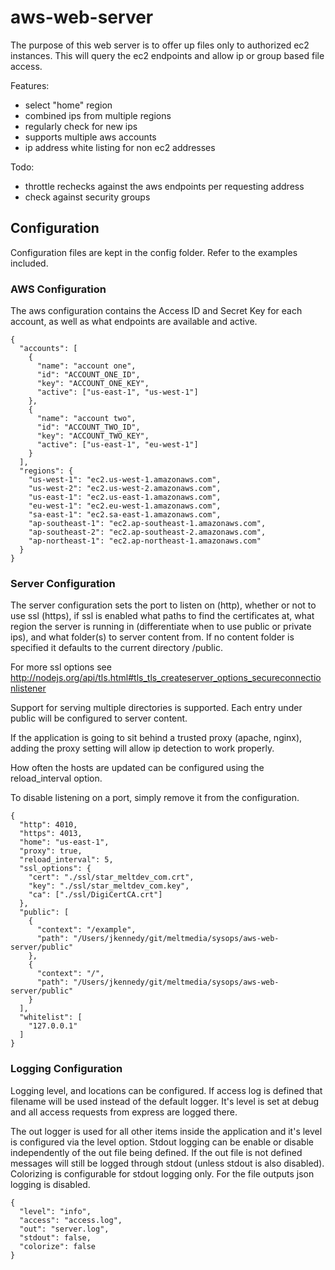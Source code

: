 # aws-web-server

The purpose of this web server is to offer up files only to authorized ec2 instances. This will query the ec2 endpoints and allow ip or group based file access. 

Features:
* select "home" region
* combined ips from multiple regions
* regularly check for new ips
* supports multiple aws accounts
* ip address white listing for non ec2 addresses 

Todo:
* throttle rechecks against the aws endpoints per requesting address
* check against security groups

## Configuration

Configuration files are kept in the config folder. Refer to the examples included.

### AWS Configuration

The aws configuration contains the Access ID and Secret Key for each account, as well as what endpoints are available and active.

    {
      "accounts": [
        {
          "name": "account one",
          "id": "ACCOUNT_ONE_ID",
          "key": "ACCOUNT_ONE_KEY",
          "active": ["us-east-1", "us-west-1"]
        },
        {
          "name": "account two",
          "id": "ACCOUNT_TWO_ID",
          "key": "ACCOUNT_TWO_KEY",
          "active": ["us-east-1", "eu-west-1"]
        }
      ],
      "regions": {
        "us-west-1": "ec2.us-west-1.amazonaws.com",
        "us-west-2": "ec2.us-west-2.amazonaws.com",
        "us-east-1": "ec2.us-east-1.amazonaws.com",
        "eu-west-1": "ec2.eu-west-1.amazonaws.com",
        "sa-east-1": "ec2.sa-east-1.amazonaws.com",
        "ap-southeast-1": "ec2.ap-southeast-1.amazonaws.com",
        "ap-southeast-2": "ec2.ap-southeast-2.amazonaws.com",
        "ap-northeast-1": "ec2.ap-northeast-1.amazonaws.com"
      }
    }

### Server Configuration

The server configuration sets the port to listen on (http), whether or not to use ssl (https), if ssl is enabled what paths to find the certificates at, what region the server is running in (differentiate when to use public or private ips), and what folder(s) to server content from. If no content folder is specified it defaults to the current directory /public.

For more ssl options see http://nodejs.org/api/tls.html#tls_tls_createserver_options_secureconnectionlistener

Support for serving multiple directories is supported. Each entry under public will be configured to server content. 

If the application is going to sit behind a trusted proxy (apache, nginx), adding the proxy setting will allow ip detection to work properly.

How often the hosts are updated can be configured using the reload_interval option.

To disable listening on a port, simply remove it from the configuration.

    {
      "http": 4010,
      "https": 4013,
      "home": "us-east-1",
      "proxy": true,
      "reload_interval": 5,
      "ssl_options": {
        "cert": "./ssl/star_meltdev_com.crt",
        "key": "./ssl/star_meltdev_com.key",
        "ca": ["./ssl/DigiCertCA.crt"]
      },
      "public": [
        {
          "context": "/example",
          "path": "/Users/jkennedy/git/meltmedia/sysops/aws-web-server/public"
        },
        {
          "context": "/",
          "path": "/Users/jkennedy/git/meltmedia/sysops/aws-web-server/public"
        }
      ],
      "whitelist": [
        "127.0.0.1"
      ]
    }

### Logging Configuration

Logging level, and locations can be configured. If access log is defined that filename will be used instead of the default logger. It's level is set at debug and all access requests from express are logged there.

The out logger is used for all other items inside the application and it's level is configured via the level option. Stdout logging can be enable or disable independently of the out file being defined. If the out file is not defined messages will still be logged through stdout (unless stdout is also disabled). Colorizing is configurable for stdout logging only. For the file outputs json logging is disabled.

    {
      "level": "info",
      "access": "access.log",
      "out": "server.log",
      "stdout": false,
      "colorize": false
    }
